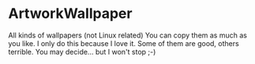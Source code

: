 # ArtworkWallpaper
All kinds of wallpapers (not Linux related)
You can copy them as much as you like. I only do this because I love it. Some of them are good, others terrible. You may decide... but I won't stop ;-)
